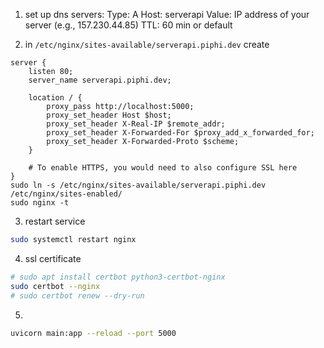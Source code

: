 1. set up dns servers:
   Type: A
   Host: serverapi
   Value: IP address of your server (e.g., 157.230.44.85)
   TTL: 60 min or default

2. in `/etc/nginx/sites-available/serverapi.piphi.dev`
   create

```
server {
    listen 80;
    server_name serverapi.piphi.dev;

    location / {
        proxy_pass http://localhost:5000;
        proxy_set_header Host $host;
        proxy_set_header X-Real-IP $remote_addr;
        proxy_set_header X-Forwarded-For $proxy_add_x_forwarded_for;
        proxy_set_header X-Forwarded-Proto $scheme;
    }

    # To enable HTTPS, you would need to also configure SSL here
}
sudo ln -s /etc/nginx/sites-available/serverapi.piphi.dev /etc/nginx/sites-enabled/
sudo nginx -t
```

3. restart service

```bash
sudo systemctl restart nginx
```

4. ssl certificate

```bash
# sudo apt install certbot python3-certbot-nginx
sudo certbot --nginx
# sudo certbot renew --dry-run
```

5.

```bash
uvicorn main:app --reload --port 5000
```
